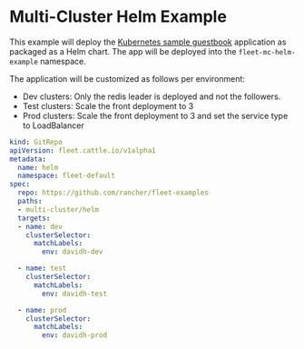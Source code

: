 # Multi-Cluster Helm Example

This example will deploy the [Kubernetes sample guestbook](https://github.com/kubernetes/examples/tree/master/guestbook/) application as
packaged as a Helm chart.
The app will be deployed into the `fleet-mc-helm-example` namespace.

The application will be customized as follows per environment:

* Dev clusters: Only the redis leader is deployed and not the followers.
* Test clusters: Scale the front deployment to 3
* Prod clusters: Scale the front deployment to 3 and set the service type to LoadBalancer

```yaml
kind: GitRepo
apiVersion: fleet.cattle.io/v1alpha1
metadata:
  name: helm
  namespace: fleet-default
spec:
  repo: https://github.com/rancher/fleet-examples
  paths:
  - multi-cluster/helm
  targets:
  - name: dev
    clusterSelector:
      matchLabels:
        env: davidh-dev

  - name: test
    clusterSelector:
      matchLabels:
        env: davidh-test

  - name: prod
    clusterSelector:
      matchLabels:
        env: davidh-prod
```
